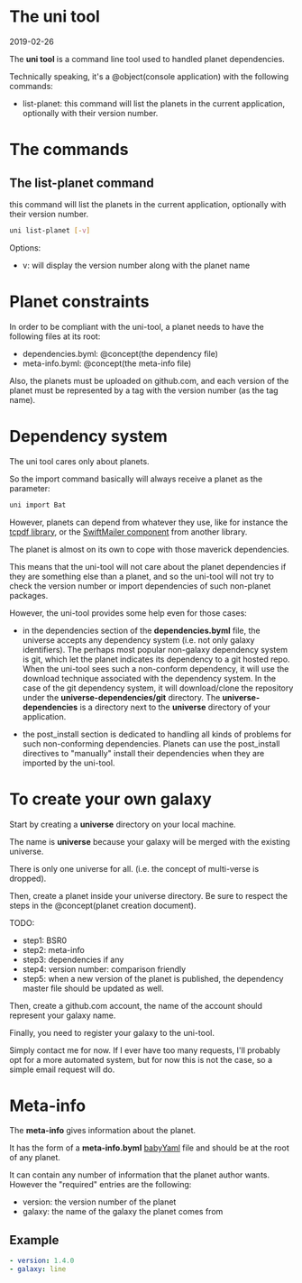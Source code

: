 The uni tool
==================
2019-02-26


The **uni tool** is a command line tool used to handled planet dependencies.




Technically speaking, it's a @object(console application) with the following commands:





- list-planet: this command will list the planets in the current application, optionally with their version number.




The commands
================



The list-planet command
-------------------------

this command will list the planets in the current application, optionally with their version number.


```bash
uni list-planet [-v]
```

Options:

- v: will display the version number along with the planet name





Planet constraints
=================

In order to be compliant with the uni-tool, a planet needs to have the following files at its root:


- dependencies.byml: @concept(the dependency file)
- meta-info.byml: @concept(the meta-info file)



Also, the planets must be uploaded on github.com, and each version of the planet must be represented by a tag
with the version number (as the tag name).




Dependency system
=================

The uni tool cares only about planets.

So the import command basically will always receive a planet as the parameter:

```bash
uni import Bat
```

However, planets can depend from whatever they use, like for instance the [tcpdf library](https://github.com/tecnickcom/TCPDF),
or the [SwiftMailer component](https://swiftmailer.symfony.com/) from another library.

The planet is almost on its own to cope with those maverick dependencies.

This means that the uni-tool will not care about the planet dependencies if they are something else than a planet,
and so the uni-tool will not try to check the version number or import dependencies of such non-planet packages.


However, the uni-tool provides some help even for those cases:

- in the dependencies section of the **dependencies.byml** file, the universe accepts any dependency system (i.e. not only galaxy identifiers). 
    The perhaps most popular non-galaxy dependency system is git, which let the planet indicates its dependency to a git hosted repo.
    When the uni-tool sees such a non-conform dependency, it will use the download technique associated with the dependency system.
    In the case of the git dependency system, it will download/clone the repository under the **universe-dependencies/git** directory.
    The **universe-dependencies** is a directory next to the **universe** directory of your application.  

- the post_install section is dedicated to handling all kinds of problems for such non-conforming dependencies.
    Planets can use the post_install directives to "manually" install their dependencies when they are imported by the uni-tool.
    
    
     

To create your own galaxy
==========================

Start by creating a **universe** directory on your local machine.

The name is **universe** because your galaxy will be merged with the existing universe.

There is only one universe for all. (i.e. the concept of multi-verse is dropped). 


Then, create a planet inside your universe directory.
Be sure to respect the steps in the @concept(planet creation document).

TODO:
- step1: BSR0
- step2: meta-info
- step3: dependencies if any
- step4: version number: comparison friendly
- step5: when a new version of the planet is published, the dependency master file should be updated as well. 

 


Then, create a github.com account, the name of the account should represent your galaxy name.


Finally, you need to register your galaxy to the uni-tool.

Simply contact me for now. If I ever have too many requests, I'll probably opt for a more automated system,
but for now this is not the case, so a simple email request will do.







  







Meta-info
=============


The **meta-info** gives information about the planet.

It has the form of a **meta-info.byml** [babyYaml](https://github.com/lingtalfi/BabyYaml) file
and should be at the root of any planet. 


It can contain any number of information that the planet author wants.
However the "required" entries are the following:


- version: the version number of the planet
- galaxy: the name of the galaxy the planet comes from



Example
------------

```yaml
- version: 1.4.0
- galaxy: line
```








